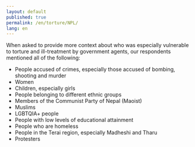 ```yaml
---
layout: default
published: true
permalink: /en/torture/NPL/
lang: en
---
```


When asked to provide more context about who was especially vulnerable to torture and ill-treatment by government agents, our respondents mentioned all of the following:
-	People accused of crimes, especially those accused of bombing, shooting and murder
-	Women
-	Children, especially girls
-	People belonging to different ethnic groups 
-	Members of the Communist Party of Nepal (Maoist) 
-	Muslims
-	LGBTQIA+ people
-	People with low levels of educational attainment
-	People who are homeless
-	People in the Terai region, especially Madheshi and Tharu
-	Protesters

